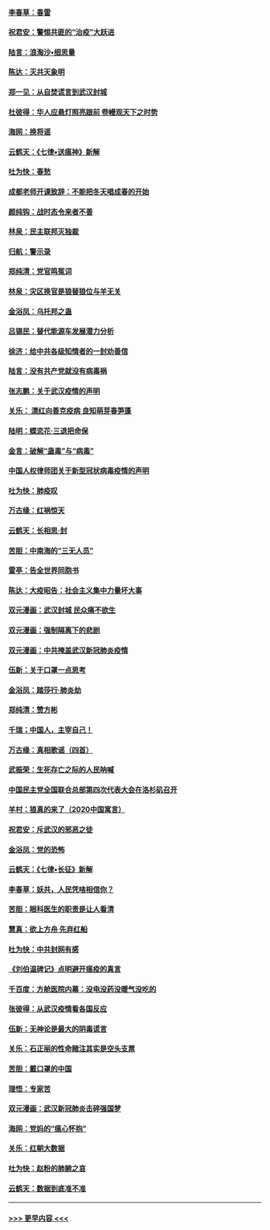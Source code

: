 #### [李春草：春雷](../pages/nsc993/n11876287.md?t=02181602) 
#### [祝君安：警惕共匪的“治疫”大跃进](../pages/nsc993/n11876084.md?t=02181602) 
#### [陆言：浪淘沙•细思量](../pages/nsc993/n11876071.md?t=02181602) 
#### [陈达：灭共天象明](../pages/nsc993/n11876063.md?t=02181602) 
#### [郑一见：从自焚谎言到武汉封城](../pages/nsc993/n11875621.md?t=02181602) 
#### [杜彼得：华人应悬灯照亮跟前 卷幔观天下之时势](../pages/nsc993/n11874822.md?t=02181602) 
#### [海网：换将谣](../pages/nsc993/n11873712.md?t=02181602) 
#### [云鹤天：《七律▪送瘟神》新解](../pages/nsc993/n11873598.md?t=02181602) 
#### [吐为快：春愁](../pages/nsc993/n11872801.md?t=02181602) 
#### [成都老师开课致辞：不能把冬天唱成春的开始](../pages/nsc993/n11872653.md?t=02181602) 
#### [颜纯钩：战时态令来者不善](../pages/nsc993/n11872011.md?t=02181602) 
#### [林泉：民主联邦灭独裁](../pages/nsc993/n11870998.md?t=02181602) 
#### [归航：警示录](../pages/nsc993/n11870963.md?t=02181602) 
#### [郑纯清：党官鸣冤词](../pages/nsc993/n11870938.md?t=02181602) 
#### [林泉：灾区换官是狼替狼位与羊无关](../pages/nsc993/n11870896.md?t=02181602) 
#### [金浴凤：乌托邦之蛊](../pages/nsc993/n11870879.md?t=02181602) 
#### [吕锡民：替代能源车发展潜力分析](../pages/nsc993/n11870656.md?t=02181602) 
#### [徐济：给中共各级知情者的一封劝善信](../pages/nsc993/n11868561.md?t=02181602) 
#### [陆言：没有共产党就没有病毒祸](../pages/nsc993/n11868232.md?t=02181602) 
#### [张志鹏：关于武汉疫情的声明](../pages/nsc993/n11867182.md?t=02181602) 
#### [关乐： 漂红向善克疫病 良知萌芽春笋蓬](../pages/nsc993/n11865710.md?t=02181602) 
#### [陆明：蝶恋花‧三退把命保](../pages/nsc993/n11865673.md?t=02181602) 
#### [金言：破解“蛊毒”与“病毒”](../pages/nsc993/n11864103.md?t=02181602) 
#### [中国人权律师团关于新型冠状病毒疫情的声明](../pages/nsc993/n11864249.md?t=02181602) 
#### [吐为快：肺疫叹](../pages/nsc993/n11864027.md?t=02181602) 
#### [万古缘：红祸惊天](../pages/nsc993/n11864079.md?t=02181602) 
#### [云鹤天：长相思‧封](../pages/nsc993/n11864006.md?t=02181602) 
#### [苦胆：中南海的“三无人员”](../pages/nsc993/n11862997.md?t=02181602) 
#### [雷亭：告全世界同胞书](../pages/nsc993/n11862572.md?t=02181602) 
#### [陈达：大疫昭告：社会主义集中力量坏大事](../pages/nsc993/n11859419.md?t=02181602) 
#### [双元漫画：武汉封城 民众痛不欲生](../pages/nsc993/n11859287.md?t=02181602) 
#### [双元漫画：强制隔离下的悲剧](../pages/nsc993/n11859244.md?t=02181602) 
#### [双元漫画：中共掩盖武汉新冠肺炎疫情](../pages/nsc993/n11858249.md?t=02181602) 
#### [伍新：关于口罩一点思考](../pages/nsc993/n11859195.md?t=02181602) 
#### [金浴凤：踏莎行‧肺炎劫](../pages/nsc993/n11858227.md?t=02181602) 
#### [郑纯清：赞方彬](../pages/nsc993/n11856803.md?t=02181602) 
#### [千瑞；中国人，主宰自己！](../pages/nsc993/n11856793.md?t=02181602) 
#### [万古缘：真相歌谣（四首）](../pages/nsc993/n11856263.md?t=02181602) 
#### [武振荣：生死存亡之际的人民呐喊](../pages/nsc993/n11856256.md?t=02181602) 
#### [中国民主党全国联合总部第四次代表大会在洛杉矶召开](../pages/nsc993/n11856344.md?t=02181602) 
#### [羊村：狼真的来了（2020中国寓言）](../pages/nsc993/n11856229.md?t=02181602) 
#### [祝君安：斥武汉的邪恶之徒](../pages/nsc993/n11855861.md?t=02181602) 
#### [金浴凤：党的恐怖](../pages/nsc993/n11855849.md?t=02181602) 
#### [云鹤天：《七律▪长征》新解](../pages/nsc993/n11855479.md?t=02181602) 
#### [李春草：妖共，人民凭啥相信你？](../pages/nsc993/n11855196.md?t=02181602) 
#### [苦胆：眼科医生的职责是让人看清](../pages/nsc993/n11853840.md?t=02181602) 
#### [慧真：欲上方舟 先弃红船](../pages/nsc993/n11853483.md?t=02181602) 
#### [吐为快：中共封网有感](../pages/nsc993/n11852575.md?t=02181602) 
#### [《刘伯温碑记》点明避开瘟疫的真言](../pages/nsc993/n11852128.md?t=02181602) 
#### [千百度：方舱医院内幕：没电没药没暖气没吃的](../pages/nsc993/n11850211.md?t=02181602) 
#### [张彼得：从武汉疫情看各国反应](../pages/nsc993/n11850102.md?t=02181602) 
#### [伍新：无神论是最大的阴毒谎言](../pages/nsc993/n11846129.md?t=02181602) 
#### [关乐：石正丽的性命赌注其实是空头支票](../pages/nsc993/n11846109.md?t=02181602) 
#### [苦胆：戴口罩的中国](../pages/nsc993/n11845576.md?t=02181602) 
#### [理悟：专家苦](../pages/nsc993/n11845564.md?t=02181602) 
#### [双元漫画：武汉新冠肺炎击碎强国梦](../pages/nsc993/n11843320.md?t=02181602) 
#### [海网：党妈的“瘟心怀抱”](../pages/nsc993/n11840740.md?t=02181602) 
#### [关乐：红朝大数据](../pages/nsc993/n11840675.md?t=02181602) 
#### [吐为快：赵粉的肺腑之哀](../pages/nsc993/n11840618.md?t=02181602) 
#### [云鹤天：数据到底准不准](../pages/nsc993/n11840325.md?t=02181602) 

----
#### [ >>> 更早内容 <<< ](../indexes/nsc993-earlier.md)
